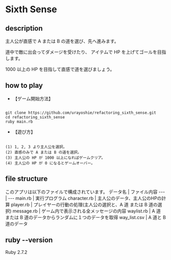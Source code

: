 # Sixth Sense

## description

主人公が直感で A または B の道を選び、先へ進みます。

道中で敵に出会ってダメージを受けたり、
アイテムで HP を上げてゴールを目指します。

1000 以上の HP を目指して直感で道を選びましょう。

## how to play

- 【ゲーム開始方法】

```

git clone https://github.com/urayoshie/refactoring_sixth_sense.git
cd refactoring_sixth_sense
ruby main.rb

```

- 【遊び方】

```

(1) 1, 2, 3 より主人公を選択。
(2) 直感のみで A または B の道を選択。
(3) 主人公の HP が 1000 以上になればゲームクリア。
(4) 主人公の HP が 0 になるとゲームオーバー。

```

## file structure

このアプリは以下のファイルで構成されています。
 データ名 | ファイル内容 
--- | ---
main.rb | 実行プログラム
character.rb | 主人公のデータ、主人公のHPの計算
player.rb | プレイヤーの行動の処理(主人公の選択と、A 道 または B 道の選択)
message.rb | ゲーム内で表示される全メッセージの内容
waylist.rb | A 道 または B 道のデータからランダムに１つのデータを取得
way_list.csv | A 道と B 道のデータ

## ruby --version

Ruby 2.7.2
